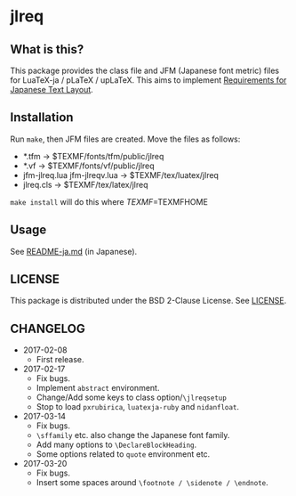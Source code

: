 # jlreq

## What is this?
This package provides the class file and JFM (Japanese font metric) files for LuaTeX-ja / pLaTeX / upLaTeX. This aims to implement [Requirements for Japanese Text Layout](https://www.w3.org/TR/jlreq/).

## Installation
Run `make`, then JFM files are created. Move the files as follows:

* *.tfm -> $TEXMF/fonts/tfm/public/jlreq
* *.vf -> $TEXMF/fonts/vf/public/jlreq
* jfm-jlreq.lua jfm-jlreqv.lua -> $TEXMF/tex/luatex/jlreq
* jlreq.cls -> $TEXMF/tex/latex/jlreq

`make install` will do this where $TEXMF=$TEXMFHOME

## Usage
See [README-ja.md](README-ja.md) (in Japanese).

## LICENSE
This package is distributed under the BSD 2-Clause License. See [LICENSE](LICENSE).

## CHANGELOG
* 2017-02-08
    - First release.
* 2017-02-17
    - Fix bugs.
    - Implement `abstract` environment.
    - Change/Add some keys to class option/`\jlreqsetup`
    - Stop to load `pxrubirica`, `luatexja-ruby` and `nidanfloat`.
* 2017-03-14
    - Fix bugs.
    - `\sffamily` etc. also change the Japanese font family.
    - Add many options to `\DeclareBlockHeading`.
    - Some options related to `quote` environment etc.
* 2017-03-20
    - Fix bugs.
    - Insert some spaces around `\footnote / \sidenote / \endnote`.
